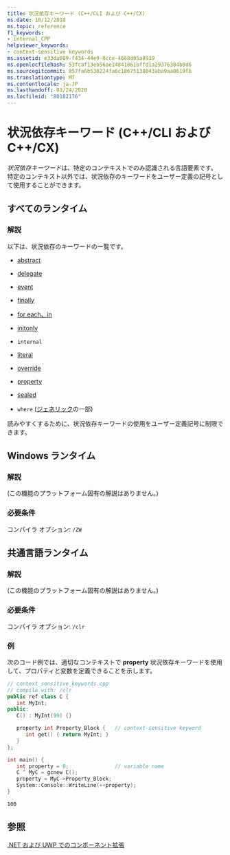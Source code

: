 ```yaml
---
title: 状況依存キーワード (C++/CLI および C++/CX)
ms.date: 10/12/2018
ms.topic: reference
f1_keywords:
- internal_CPP
helpviewer_keywords:
- context-sensitive keywords
ms.assetid: e33da089-f434-44e9-8cce-4668d05a8939
ms.openlocfilehash: 53fcaf13eb56ae14841861bffd1a29376304b8d6
ms.sourcegitcommit: 857fa6b530224fa6c18675138043aba9aa0619fb
ms.translationtype: MT
ms.contentlocale: ja-JP
ms.lasthandoff: 03/24/2020
ms.locfileid: "80182176"
---
```

# <a name="context-sensitive-keywords--ccli-and-ccx"></a>状況依存キーワード (C++/CLI および C++/CX)

*状況依存キーワード*は、特定のコンテキストでのみ認識される言語要素です。 特定のコンテキスト以外では、状況依存のキーワードをユーザー定義の記号として使用することができます。

## <a name="all-runtimes"></a>すべてのランタイム

### <a name="remarks"></a>解説

以下は、状況依存のキーワードの一覧です。

- [abstract](abstract-cpp-component-extensions.md)

- [delegate](delegate-cpp-component-extensions.md)

- [event](event-cpp-component-extensions.md)

- [finally](../dotnet/finally.md)

- [for each、in](../dotnet/for-each-in.md)

- [initonly](../dotnet/initonly-cpp-cli.md)

- `internal`

- [literal](literal-cpp-component-extensions.md)

- [override](override-cpp-component-extensions.md)

- [property](property-cpp-component-extensions.md)

- [sealed](sealed-cpp-component-extensions.md)

- `where` ([ジェネリック](generics-cpp-component-extensions.md)の一部)

読みやすくするために、状況依存キーワードの使用をユーザー定義記号に制限できます。

## <a name="windows-runtime"></a>Windows ランタイム

### <a name="remarks"></a>解説

(この機能のプラットフォーム固有の解説はありません。)

### <a name="requirements"></a>必要条件

コンパイラ オプション: `/ZW`

## <a name="common-language-runtime"></a>共通言語ランタイム

### <a name="remarks"></a>解説

(この機能のプラットフォーム固有の解説はありません。)

### <a name="requirements"></a>必要条件

コンパイラ オプション: `/clr`

### <a name="examples"></a>例

次のコード例では、適切なコンテキストで **property** 状況依存キーワードを使用して、プロパティと変数を定義できることを示します。

```cpp
// context_sensitive_keywords.cpp
// compile with: /clr
public ref class C {
   int MyInt;
public:
   C() : MyInt(99) {}

   property int Property_Block {   // context-sensitive keyword
      int get() { return MyInt; }
   }
};

int main() {
   int property = 0;               // variable name
   C ^ MyC = gcnew C();
   property = MyC->Property_Block;
   System::Console::WriteLine(++property);
}
```

```Output
100
```

## <a name="see-also"></a>参照

[.NET および UWP でのコンポーネント拡張](component-extensions-for-runtime-platforms.md)
